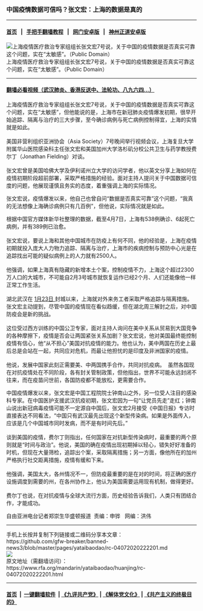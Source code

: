 ### 中国疫情数据可信吗？张文宏：上海的数据是真的
------------------------

#### [首页](https://github.com/gfw-breaker/banned-news3/blob/master/README.md) &nbsp;&nbsp;|&nbsp;&nbsp; [手把手翻墙教程](https://github.com/gfw-breaker/guides/wiki) &nbsp;&nbsp;|&nbsp;&nbsp; [网门安卓版](https://github.com/oGate2/oGate) &nbsp;&nbsp;|&nbsp;&nbsp; [神州正道安卓版](https://github.com/SzzdOgate/update) 



<div id="headerimg">
 <img alt="上海疫情医疗救治专家组组长张文宏7号说，关于中国的疫情数据是否真实可靠这个问题，实在“太敏感”。（Public Domain）" src="https://www.rfa.org/mandarin/yataibaodao/huanjing/rc-04072020222201.html/rc0407.jpg/@@images/f9d81b2e-9385-4492-b920-330c3da2791c.jpeg" title="上海疫情医疗救治专家组组长张文宏7号说，关于中国的疫情数据是否真实可靠这个问题，实在“太敏感”。（Public Domain）"/>
 <div id="headerimgcontents">
  <div id="headerimgcaption">
   <span>
    上海疫情医疗救治专家组组长张文宏7号说，关于中国的疫情数据是否真实可靠这个问题，实在“太敏感”。（Public Domain）
   </span>
   <!-- zoomattribute -->
  </div>
  <!-- headerimgcaption -->
 </div>
 <!-- headerimagecontents -->
</div>

<hr/>


#### [翻墙必看视频（武汉肺炎、香港反送中、法轮功、八九六四...）](https://github.com/gfw-breaker/banned-news3/blob/master/pages/link3.md)

<div id="storytext">
 <div>
  <div class="slot_header">
  </div>
 </div>
 <p>
  上海疫情医疗救治专家组组长张文宏7号说，关于中国的疫情数据是否真实可靠这个问题，实在“太敏感”，但他能说的是，上海市在新冠肺炎疫情爆发初期，很早开始追踪、隔离与治疗的三大步骤，至今确诊病例与死亡病例控制得宜，上海的实情就是如此。
  <br/>
  <br/>
  美国非营利组织亚洲协会（Asia Society）7号晚间举行视频会议，上海复旦大学附属华山医院感染科主任张文宏和美国加州大学洛杉矶分校公共卫生与药学教授费尔丁（Jonathan Fielding）对谈。
  <br/>
  <br/>
  张文宏曾是美国哈佛大学及伊利诺州立大学的访问学者，他以英文分享上海如何在疫情初期阶段超前部署，采取严格措施的经验。面对主持人提问关于中国数据可信度的问题，他展现谨慎且务实的态度，着重强调上海的实际情况。
 </p>
 <p>
  张文宏说，疫情爆发以来，他自己也曾自问“数据是否真实可靠”这个问题，“我真的无法想像上海确诊病例只有几百例”，但他说，实际情况就是如此。
 </p>
 <p>
  根据中国官方媒体新华社整理的数据，截至4月7日，上海有538例确诊、6起死亡病例，并有389例已治愈。
  <br/>
  <br/>
  张文宏说，要说上海和其他中国城市在防疫上有何不同，他的经验是，上海在疫情初期就投入庞大人力物力追踪、隔离与治疗，上海市的疾病控制与预防中心光是在追踪找出可能的疑似病例上的人力就有2500人。
  <br/>
  <br/>
  他强调，如果上海真有隐藏的新增本土个案，控制疫情不力，上海这个超过2300万人口的大城市，不可能自2月3号城市就恢复运作已经2个月、人们还能像他一样正常工作生活。
  <br/>
  <br/>
  湖北武汉在
  <a href="x-apple-data-detectors:/3">
   1月23日
  </a>
  封城以来，上海就对外来务工者采取严格追踪与隔离措施。张文宏主动提到，尽管中国的疫情现在看似趋缓，但在湖北周三解封之后，对中国防疫会是新的挑战。
  <br/>
  <br/>
  这位受过西方训练的中国公卫专家，面对主持人询问在美中关系从贸易到大国竞争的各种摩擦下，疫情是否会让两国紧张关系加剧？张文宏说，他对美国最终能控制疫情有信心，他“从不担心”美国对抗疫情的能力。他也认为，美中两国在历史上最后总是会站在一起，共同应对危机，而最让他担忧的是印度及非洲国家的疫情。
  <br/>
  <br/>
  他说，发展中国家此刻正需要美、中两国携手合作，共同对抗疫病。  虽然各国现在对抗疫情处在不同阶段，各有封关管制政策，但他指出，世界不可能永远封闭不往来，而在疫苗问世前，各国防疫都不能放松，更需要合作。
 </p>
 <p>
  中国疫情爆发以来，张文宏是中国工程院院士钟南山之外，另一位受人注目的感染科专家。在中国医护支援武汉抗疫初期，张文宏因为一句“让党员先走”走红；钟南山说出新冠病毒疫情可能不一定源自中国后，张文宏2月接受《中国日报》专访时直接表达不同看法，“中国只有武汉最先出现这个新型传染病。如果是外面传入，应该是几个中国城市同时发病，而不是有时间先后。”
  <br/>
  <br/>
  谈到美国的疫情，费尔丁则指出，任何国家在对抗新型传染病时，最重要的两个原则就是“时间与政治”。他说，美国的确在疫情出现初期掉以轻心，错失好好准备的时机，但现在大量筛检，追踪出个案，采取隔离措施；另一方面，像他所在的加州严格执行社交距离措施，疫情有缓和下来。
  <br/>
  <br/>
  他强调，美国太大，各州情况不一，但防疫最重要的是在对的时间，将正确的医疗设施调度到需要的州，在各州协作上，他认为美国需要运用现有机制，做得更好。
  <br/>
  <br/>
  费尔丁也说，在对抗疫情与全球大流行方面，历史经验告诉我们，人类只有团结合作，才能成功。
 </p>
 <p>
 </p>
 <p>
  自由亚洲电台记者郑崇生华盛顿报道  责编：申铧   网编：洪伟
 </p>
</div>

<hr/>
手机上长按并复制下列链接或二维码分享本文章：<br/>
https://github.com/gfw-breaker/banned-news3/blob/master/pages/yataibaodao/rc-04072020222201.md <br/>
<a href='https://github.com/gfw-breaker/banned-news3/blob/master/pages/yataibaodao/rc-04072020222201.md'><img src='https://github.com/gfw-breaker/banned-news3/blob/master/pages/yataibaodao/rc-04072020222201.md.png'/></a> <br/>
原文地址（需翻墙访问）：https://www.rfa.org/mandarin/yataibaodao/huanjing/rc-04072020222201.html


------------------------
#### [首页](https://github.com/gfw-breaker/banned-news3/blob/master/README.md) &nbsp;|&nbsp; [一键翻墙软件](https://github.com/gfw-breaker/nogfw/blob/master/README.md) &nbsp;| [《九评共产党》](https://github.com/gfw-breaker/9ping.md/blob/master/README.md#九评之一评共产党是什么) | [《解体党文化》](https://github.com/gfw-breaker/jtdwh.md/blob/master/README.md) | [《共产主义的终极目的》](https://github.com/gfw-breaker/gczydzjmd.md/blob/master/README.md)


<img src='http://gfw-breaker.win/banned-news3/pages/yataibaodao/rc-04072020222201.md' width='0px' height='0px'/>